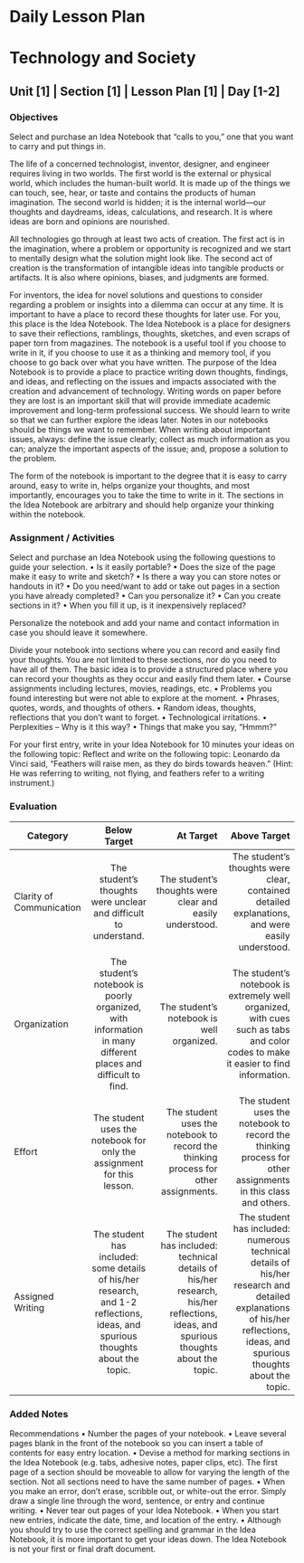 # Daily Lesson Plan

# Technology and Society

## Unit [1] | Section [1] | Lesson Plan [1] | Day [1-2]

### Objectives

Select and purchase an Idea Notebook that “calls to you,” one that you want to carry and put things in.

The life of a concerned technologist, inventor, designer, and engineer requires living in two worlds. The first world is the external or physical world, which includes the human-built world. It is made up of the things we can touch, see, hear, or taste and contains the products of human imagination. The second world is hidden; it is the internal world—our thoughts and daydreams, ideas, calculations, and research. It is where ideas are born and opinions are nourished.

All technologies go through at least two acts of creation. The first act is in the imagination, where a problem or opportunity is recognized and we start to mentally design what the solution might look like. The second act of creation is the transformation of intangible ideas into tangible products or artifacts. It is also where opinions, biases, and judgments are formed.

For inventors, the idea for novel solutions and questions to consider regarding a problem or insights into a dilemma can occur at any time. It is important to have a place to record these thoughts for later use. For you, this place is the Idea Notebook. The Idea Notebook is a place for designers to save their reflections, ramblings, thoughts, sketches, and even scraps of paper torn from magazines. The notebook is a useful tool if you choose to write in it, if you choose to use it as a thinking and memory tool, if you choose to go back over what you have written. The purpose of the Idea Notebook is to provide a place to practice writing down thoughts, findings, and ideas, and reflecting on the issues and impacts associated with the creation and advancement of technology. Writing words on paper before they are lost is an important skill that will provide immediate academic improvement and long-term professional success. We should learn to write so that we can further explore the ideas later. Notes in our notebooks should be things we want to remember. When writing about important issues, always: define the issue clearly; collect as much information as you can; analyze the important aspects of the issue; and, propose a solution to the problem.

The form of the notebook is important to the degree that it is easy to carry around, easy to write in, helps organize your thoughts, and most importantly, encourages you to take the time to write in it. The sections in the Idea Notebook are arbitrary and should help organize your thinking within the notebook.

### Assignment / Activities

Select and purchase an Idea Notebook using the following questions to guide your selection.
•	Is it easily portable?
•	Does the size of the page make it easy to write and sketch?
•	Is there a way you can store notes or handouts in it?
•	Do you need/want to add or take out pages in a section you have already completed?
•	Can you personalize it?
•	Can you create sections in it?
•	When you fill it up, is it inexpensively replaced?

Personalize the notebook and add your name and contact information in case you should leave it somewhere.

Divide your notebook into sections where you can record and easily find your thoughts. You are not limited to these sections, nor do you need to have all of them. The basic idea is to provide a structured place where you can record your thoughts as they occur and easily find them later.
•	Course assignments including lectures, movies, readings, etc.
•	Problems you found interesting but were not able to explore at the moment.
•	Phrases, quotes, words, and thoughts of others.
•	Random ideas, thoughts, reflections that you don’t want to forget.
•	Technological irritations.
•	Perplexities – Why is it this way?
•	Things that make you say, “Hmmm?”

For your first entry, write in your Idea Notebook for 10 minutes your ideas on the following topic:
Reflect and write on the following topic: Leonardo da Vinci said, “Feathers will raise men, as they do birds towards heaven.” (Hint: He was referring to writing, not flying, and feathers refer to a writing instrument.)

### Evaluation

| Category      | Below Target           | At Target  | Above Target  |
| ------------- |:-------------:| -----:| -----:|
| Clarity of Communication     |The student’s thoughts were unclear and difficult to understand.|The student’s thoughts were clear and easily understood.|The student’s thoughts were clear, contained detailed explanations, and were easily understood.|
| Organization      |The student’s notebook is poorly organized, with information in many different places and difficult to find.|The student’s notebook is well organized.|The student’s notebook is extremely well organized, with cues such as tabs and color codes to make it easier to find information.|
| Effort |The student uses the notebook for only the assignment for this lesson.|The student uses the notebook to record the thinking process for other assignments.|The student uses the notebook to record the thinking process for other assignments in this class and others.|
| Assigned Writing |The student has included: some details of his/her research, and 1-2 reflections, ideas, and spurious thoughts about the topic.|The student has included: technical details of his/her research, his/her reflections, ideas, and spurious thoughts about the topic.|The student has included: numerous technical details of his/her research and detailed explanations of his/her reflections, ideas, and spurious thoughts about the topic.|

### Added Notes

Recommendations
•	Number the pages of your notebook.
•	Leave several pages blank in the front of the notebook so you can insert a table of contents for easy entry location.
•	Devise a method for marking sections in the Idea Notebook (e.g. tabs, adhesive notes, paper clips, etc). The first page of a section should be moveable to allow for varying the length of the section. Not all sections need to have the same number of pages.
•	When you make an error, don’t erase, scribble out, or white-out the error. Simply draw a single line through the word, sentence, or entry and continue writing.
•	Never tear out pages of your Idea Notebook.
•	When you start new entries, indicate the date, time, and location of the entry.
•	Although you should try to use the correct spelling and grammar in the Idea Notebook, it is more important to get your ideas down. The Idea Notebook is not your first or final draft document.
